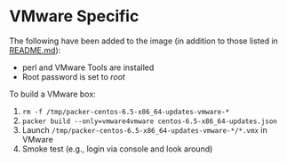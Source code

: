 VMware Specific
===================

The following have been added to the image (in addition to those listed in [README.md](README.md)):

  * perl and VMware Tools are installed
  * Root password is set to *root*

To build a VMware box:

  1. `rm -f /tmp/packer-centos-6.5-x86_64-updates-vmware-*`
  1. `packer build --only=vmware4vmware centos-6.5-x86_64-updates.json`
  1. Launch `/tmp/packer-centos-6.5-x86_64-updates-vmware-*/*.vmx` in VMware
  1. Smoke test (e.g., login via console and look around)
